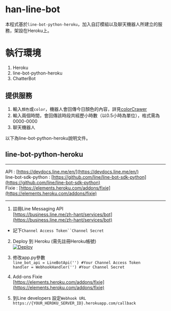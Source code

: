 # han-line-bot

本程式基於`line-bot-python-heroku`，加入自訂模組以及聊天機器人所建立的服務，架設在Heroku上。

# 執行環境

1. Heroku
2. line-bot-python-heroku
3. ChatterBot

## 提供服務

1. 輸入`顏色`或`color`，機器人會回傳今日顏色的內容，詳見[colorCrawer]()
2. 輸入兩個時間，會回傳該時段共經歷小時數（以0.5小時為單位），格式需為0000-0000
3. 聊天機器人

以下為line-bot-python-heroku說明文件。


## line-bot-python-heroku
***
API : [https://devdocs.line.me/en/](https://devdocs.line.me/en/)  
line-bot-sdk-python : [https://github.com/line/line-bot-sdk-python](https://github.com/line/line-bot-sdk-python)  
Fixie : [https://elements.heroku.com/addons/fixie](https://elements.heroku.com/addons/fixie)
***

1. 註冊Line Messaging API  
[https://business.line.me/zh-hant/services/bot](https://business.line.me/zh-hant/services/bot)  
 - 記下`Channel Access Token``Channel Secret`

2. Deploy 到 Heroku (需先註冊Heroku帳號)  
[![Deploy](https://www.herokucdn.com/deploy/button.svg)](https://heroku.com/deploy?template=https://github.com/abechen/line-bot-python-heroku)

3. 修改app.py參數  
`line_bot_api = LineBotApi('') #Your Channel Access Token`  
`handler = WebhookHandler('') #Your Channel Secret`

4. Add-ons Fixie  
[https://elements.heroku.com/addons/fixie](https://elements.heroku.com/addons/fixie)

5. 到Line developers 設定`Webhook URL`  
`https://{YOUR_HEROKU_SERVER_ID}.herokuapp.com/callback`
